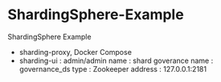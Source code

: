 # ShardingSphere-Example
ShardingSphere Example

- sharding-proxy, Docker Compose
- sharding-ui : 
admin/admin
name : shard
goverance name : governance_ds
type : Zookeeper
address : 127.0.0.1:2181
